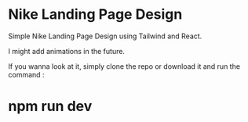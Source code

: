 # Nike Landing Page Design

Simple Nike Landing Page Design using Tailwind and React.

I might add animations in the future.

If you wanna look at it, simply clone the repo or download it and run the command :

# npm run dev
